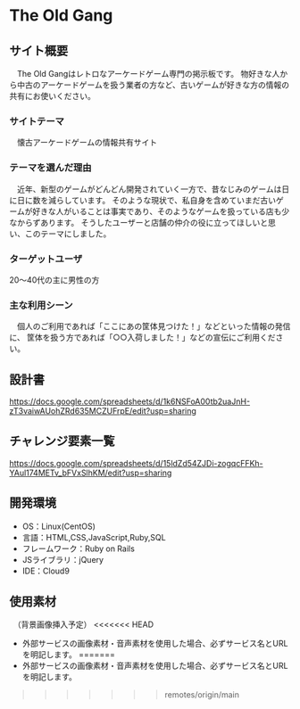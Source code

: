 # The Old Gang


## サイト概要

　The Old Gangはレトロなアーケードゲーム専門の掲示板です。
物好きな人から中古のアーケードゲームを扱う業者の方など、古いゲームが好きな方の情報の共有にお使いください。


### サイトテーマ

　懐古アーケードゲームの情報共有サイト


### テーマを選んだ理由

　近年、新型のゲームがどんどん開発されていく一方で、昔なじみのゲームは日に日に数を減らしています。
そのような現状で、私自身を含めていまだ古いゲームが好きな人がいることは事実であり、そのようなゲームを扱っている店も少なからずあります。
そうしたユーザーと店舗の仲介の役に立ってほしいと思い、このテーマにしました。


### ターゲットユーザ

20～40代の主に男性の方


### 主な利用シーン

　個人のご利用であれば「ここにあの筐体見つけた！」などといった情報の発信に、
筐体を扱う方であれば「○○入荷しました！」などの宣伝にご利用ください。


## 設計書

https://docs.google.com/spreadsheets/d/1k6NSFoA00tb2uaJnH-zT3vaiwAUohZRd635MCZUFrpE/edit?usp=sharing


## チャレンジ要素一覧

https://docs.google.com/spreadsheets/d/15ldZd54ZJDi-zogqcFFKh-YAul174METv_bFVxSlhKM/edit?usp=sharing


## 開発環境

- OS：Linux(CentOS)
- 言語：HTML,CSS,JavaScript,Ruby,SQL
- フレームワーク：Ruby on Rails
- JSライブラリ：jQuery
- IDE：Cloud9


## 使用素材
　（背景画像挿入予定）
<<<<<<< HEAD
- 外部サービスの画像素材・音声素材を使用した場合、必ずサービス名とURLを明記します。
=======
- 外部サービスの画像素材・音声素材を使用した場合、必ずサービス名とURLを明記します。
>>>>>>> remotes/origin/main
